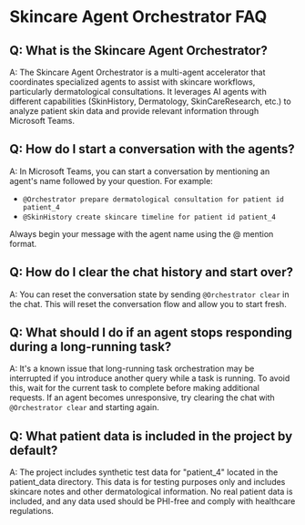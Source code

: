# Skincare Agent Orchestrator FAQ

## Q: What is the Skincare Agent Orchestrator?
A: The Skincare Agent Orchestrator is a multi-agent accelerator that coordinates specialized agents to assist with skincare workflows, particularly dermatological consultations. It leverages AI agents with different capabilities (SkinHistory, Dermatology, SkinCareResearch, etc.) to analyze patient skin data and provide relevant information through Microsoft Teams.

## Q: How do I start a conversation with the agents?
A: In Microsoft Teams, you can start a conversation by mentioning an agent's name followed by your question. For example:
- `@Orchestrator prepare dermatological consultation for patient id patient_4`
- `@SkinHistory create skincare timeline for patient id patient_4`

Always begin your message with the agent name using the @ mention format.

## Q: How do I clear the chat history and start over?
A: You can reset the conversation state by sending `@Orchestrator clear` in the chat. This will reset the conversation flow and allow you to start fresh.

## Q: What should I do if an agent stops responding during a long-running task?
A: It's a known issue that long-running task orchestration may be interrupted if you introduce another query while a task is running. To avoid this, wait for the current task to complete before making additional requests. If an agent becomes unresponsive, try clearing the chat with `@Orchestrator clear` and starting again.

## Q: What patient data is included in the project by default?
A: The project includes synthetic test data for "patient_4" located in the patient_data directory. This data is for testing purposes only and includes skincare notes and other dermatological information. No real patient data is included, and any data used should be PHI-free and comply with healthcare regulations.